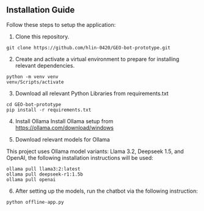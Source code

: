 ## Installation Guide

Follow these steps to setup the application:
1. Clone this repository. 
```
git clone https://github.com/hlin-0420/GEO-bot-prototype.git
```
2. Create and activate a virtual environment to prepare for installing relevant dependencies. 
```
python -m venv venv
venv/Scripts/activate
```
3. Download all relevant Python Libraries from requirements.txt
```
cd GEO-bot-prototype
pip install -r requirements.txt
```
4. Install Ollama
Install Ollama setup from https://ollama.com/download/windows


5. Download relevant models for Ollama 

This project uses Ollama model variants: Llama 3.2, Deepseek 1.5, and OpenAI, the following installation instructions will be used:

```
ollama pull llama3:2:latest
ollama pull deepseek-r1:1.5b
ollama pull openai
```

6. After setting up the models, run the chatbot via the following instruction:
```
python offline-app.py
```